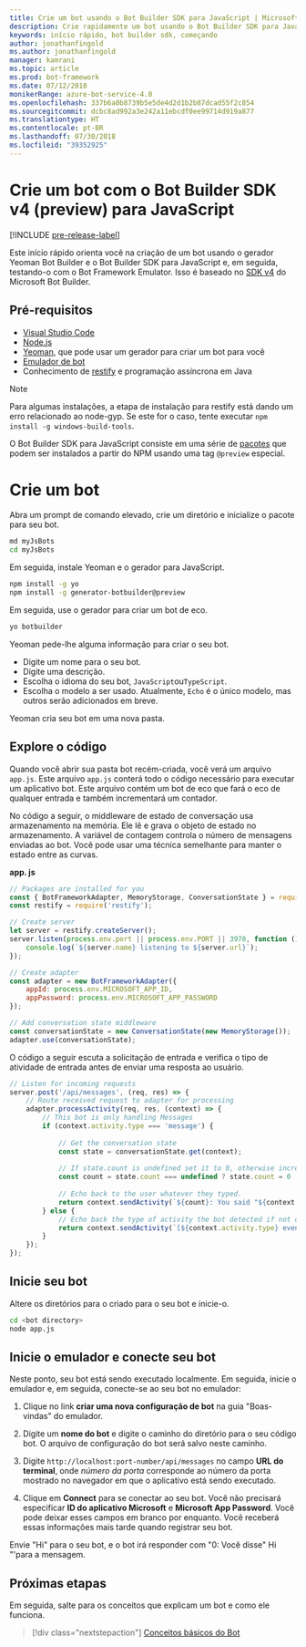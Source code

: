 ```yaml
---
title: Crie um bot usando o Bot Builder SDK para JavaScript | Microsoft Docs
description: Crie rapidamente um bot usando o Bot Builder SDK para JavaScript.
keywords: início rápido, bot builder sdk, começando
author: jonathanfingold
ms.author: jonathanfingold
manager: kamrani
ms.topic: article
ms.prod: bot-framework
ms.date: 07/12/2018
monikerRange: azure-bot-service-4.0
ms.openlocfilehash: 337b6a0b8739b5e5de4d2d1b2b87dcad55f2c854
ms.sourcegitcommit: dcbc8ad992a3e242a11ebcdf0ee99714d919a877
ms.translationtype: HT
ms.contentlocale: pt-BR
ms.lasthandoff: 07/30/2018
ms.locfileid: "39352925"
---
```

# <a name="create-a-bot-with-the-bot-builder-sdk-v4-preview-for-javascript"></a>Crie um bot com o Bot Builder SDK v4 (preview) para JavaScript
[!INCLUDE [pre-release-label](../includes/pre-release-label.md)]

Este início rápido orienta você na criação de um bot usando o gerador Yeoman Bot Builder e o Bot Builder SDK para JavaScript e, em seguida, testando-o com o Bot Framework Emulator. Isso é baseado no [SDK v4](https://github.com/Microsoft/botbuilder-js) do Microsoft Bot Builder.

## <a name="pre-requisites"></a>Pré-requisitos
- [Visual Studio Code](https://www.visualstudio.com/downloads)
- [Node.js](https://nodejs.org/en/)
- [ Yeoman](http://yeoman.io/), que pode usar um gerador para criar um bot para você
- [Emulador de bot](https://github.com/Microsoft/BotFramework-Emulator)
- Conhecimento de [restify](http://restify.com/) e programação assíncrona em Java

> [!NOTE]
> Para algumas instalações, a etapa de instalação para restify está dando um erro relacionado ao node-gyp.
> Se este for o caso, tente executar `npm install -g windows-build-tools`.


O Bot Builder SDK para JavaScript consiste em uma série de [pacotes](https://github.com/Microsoft/botbuilder-js/tree/master/libraries) que podem ser instalados a partir do NPM usando uma tag `@preview` especial.

# <a name="create-a-bot"></a>Crie um bot

Abra um prompt de comando elevado, crie um diretório e inicialize o pacote para seu bot.

```bash
md myJsBots
cd myJsBots
```

Em seguida, instale Yeoman e o gerador para JavaScript.

```bash
npm install -g yo
npm install -g generator-botbuilder@preview
```

Em seguida, use o gerador para criar um bot de eco.

```bash
yo botbuilder
```

Yeoman pede-lhe alguma informação para criar o seu bot.
-   Digite um nome para o seu bot.
-   Digite uma descrição.
-   Escolha o idioma do seu bot, `JavaScript`ou`TypeScript`.
-   Escolha o modelo a ser usado. Atualmente, `Echo` é o único modelo, mas outros serão adicionados em breve.

Yeoman cria seu bot em uma nova pasta.

## <a name="explore-code"></a>Explore o código

Quando você abrir sua pasta bot recém-criada, você verá um arquivo `app.js`. Este arquivo `app.js` conterá todo o código necessário para executar um aplicativo bot. Este arquivo contém um bot de eco que fará o eco de qualquer entrada e também incrementará um contador. 

No código a seguir, o middleware de estado de conversação usa armazenamento na memória. Ele lê e grava o objeto de estado no armazenamento. A variável de contagem controla o número de mensagens enviadas ao bot. Você pode usar uma técnica semelhante para manter o estado entre as curvas. 

**app. js**
```javascript
// Packages are installed for you
const { BotFrameworkAdapter, MemoryStorage, ConversationState } = require('botbuilder');
const restify = require('restify');

// Create server
let server = restify.createServer();
server.listen(process.env.port || process.env.PORT || 3978, function () {
    console.log(`${server.name} listening to ${server.url}`);
});

// Create adapter
const adapter = new BotFrameworkAdapter({ 
    appId: process.env.MICROSOFT_APP_ID, 
    appPassword: process.env.MICROSOFT_APP_PASSWORD 
});

// Add conversation state middleware
const conversationState = new ConversationState(new MemoryStorage());
adapter.use(conversationState);
```

O código a seguir escuta a solicitação de entrada e verifica o tipo de atividade de entrada antes de enviar uma resposta ao usuário.

```javascript
// Listen for incoming requests 
server.post('/api/messages', (req, res) => {
    // Route received request to adapter for processing
    adapter.processActivity(req, res, (context) => {
        // This bot is only handling Messages
        if (context.activity.type === 'message') {
        
            // Get the conversation state
            const state = conversationState.get(context);
            
            // If state.count is undefined set it to 0, otherwise increment it by 1
            const count = state.count === undefined ? state.count = 0 : ++state.count;
            
            // Echo back to the user whatever they typed.
            return context.sendActivity(`${count}: You said "${context.activity.text}"`);
        } else {
            // Echo back the type of activity the bot detected if not of type message
            return context.sendActivity(`[${context.activity.type} event detected]`);
        }
    });
});
```

## <a name="start-your-bot"></a>Inicie seu bot

Altere os diretórios para o criado para o seu bot e inicie-o.

```bash
cd <bot directory>
node app.js
```

## <a name="start-the-emulator-and-connect-your-bot"></a>Inicie o emulador e conecte seu bot
Neste ponto, seu bot está sendo executado localmente. Em seguida, inicie o emulador e, em seguida, conecte-se ao seu bot no emulador:
1. Clique no link **criar uma nova configuração de bot** na guia "Boas-vindas" do emulador. 

2. Digite um **nome do bot** e digite o caminho do diretório para o seu código bot. O arquivo de configuração do bot será salvo neste caminho.

3. Digite `http://localhost:port-number/api/messages` no campo **URL do terminal**, onde *número da porta* corresponde ao número da porta mostrado no navegador em que o aplicativo está sendo executado.

4. Clique em **Connect** para se conectar ao seu bot. Você não precisará especificar **ID do aplicativo Microsoft** e **Microsoft App Password**. Você pode deixar esses campos em branco por enquanto. Você receberá essas informações mais tarde quando registrar seu bot.

Envie "Hi" para o seu bot, e o bot irá responder com "0: Você disse" Hi "'para a mensagem.

## <a name="next-steps"></a>Próximas etapas

Em seguida, salte para os conceitos que explicam um bot e como ele funciona.

> [!div class="nextstepaction"]
> [Conceitos básicos do Bot](../v4sdk/bot-builder-basics.md)
